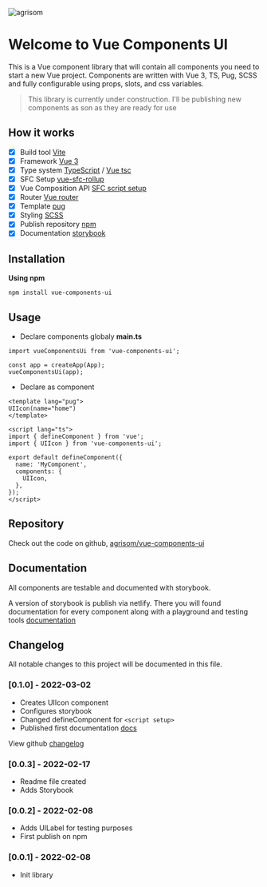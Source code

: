 ![agrisom](https://avatars.githubusercontent.com/u/53232793?v=4)

# Welcome to Vue Components UI

This is a Vue component library that will contain all components you need to start a new Vue project. Components are written with Vue 3, TS, Pug, SCSS and fully configurable using props, slots, and css variables.

> This library is currently under construction. I'll be publishing new components as son as they are ready for use

## How it works

- [x] Build tool [Vite](https://vitejs.dev/)
- [x] Framework [Vue 3](https://vuejs.org/)
- [x] Type system [TypeScript](https://www.typescriptlang.org/) / [Vue tsc](https://github.com/johnsoncodehk/volar/tree/master/packages/vue-tsc)
- [x] SFC Setup [vue-sfc-rollup](https://www.npmjs.com/package/vue-sfc-rollup)
- [x] Vue Composition API [SFC script setup](https://vuejs.org/api/sfc-script-setup.html)
- [x] Router [Vue router](https://router.vuejs.org/)
- [x] Template [pug](https://pugjs.org/api/getting-started.html)
- [x] Styling [SCSS](https://sass-lang.com/)
- [x] Publish repository [npm](https://www.npmjs.com/package/vue-components-ui)
- [x] Documentation [storybook](https://storybook.js.org/)

## Installation

**Using npm**
```
npm install vue-components-ui
```

## Usage
- Declare components globaly **main.ts**

```
import vueComponentsUi from 'vue-components-ui';

const app = createApp(App);
vueComponentsUi(app);
```

- Declare as component

```
<template lang="pug">
UIIcon(name="home")
</template>

<script lang="ts">
import { defineComponent } from 'vue';
import { UIIcon } from 'vue-components-ui';

export default defineComponent({
  name: 'MyComponent',
  components: {
    UIIcon,
  },
});
</script>
```

## Repository
Check out the code on github, [agrisom/vue-components-ui](https://github.com/agrisom/vue-components-ui)

## Documentation
All components are testable and documented with storybook.

A version of storybook is publish via netlify. There you will found documentation for every component along with a playground and testing tools
[documentation](https://vue-components-ui.netlify.app)

## Changelog
All notable changes to this project will be documented in this file.

### [0.1.0] - 2022-03-02
- Creates UIIcon component
- Configures storybook
- Changed defineComponent for `<script setup>`
- Published first documentation [docs](https://vue-components-ui.netlify.app)

View github [changelog](https://github.com/agrisom/vue-components-ui/compare/V0.0.3...V0.1.0)

### [0.0.3] - 2022-02-17
- Readme file created
- Adds Storybook

### [0.0.2] - 2022-02-08
- Adds UILabel for testing purposes
- First publish on npm

### [0.0.1] - 2022-02-08
- Init library